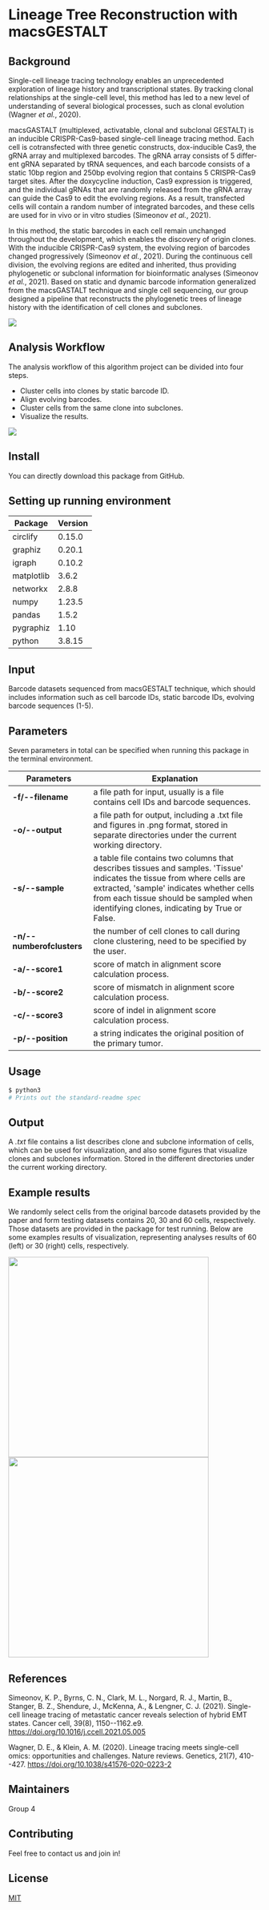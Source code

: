 # Lineage Tree Reconstruction with macsGESTALT

## Background

Single-cell lineage tracing technology enables an unprecedented exploration of lineage history and transcriptional states. By tracking clonal relationships at the single-cell level, this method has led to a new level of understanding of several biological processes, such as clonal evolution (Wagner *et al.*, 2020).

macsGASTALT (multiplexed, activatable, clonal and subclonal GESTALT) is an inducible CRISPR-Cas9-based single-cell lineage tracing method. Each cell is cotransfected with three genetic constructs, dox-inducible Cas9, the gRNA array and multiplexed barcodes. The gRNA array consists of 5 differ-ent gRNA separated by tRNA sequences, and each barcode consists of a static 10bp region and 250bp evolving region that contains 5 CRISPR-Cas9 target sites. After the doxycycline induction, Cas9 expression is triggered, and the individual gRNAs that are randomly released from the gRNA array can guide the Cas9 to edit the evolving regions. As a result, transfected cells will contain a random number of integrated barcodes, and these cells are used for in vivo or in vitro studies (Simeonov *et al.*, 2021).

In this method, the static barcodes in each cell remain unchanged throughout the development, which enables the discovery of origin clones. With the inducible CRISPR-Cas9 system, the evolving region of barcodes changed progressively (Simeonov *et al.*, 2021). During the continuous cell division, the evolving regions are edited and inherited, thus providing phylogenetic or subclonal information for bioinformatic analyses (Simeonov *et al.*, 2021). Based on static and dynamic barcode information generalized from the macsGASTALT technique and single cell sequencing, our group designed a pipeline that reconstructs the phylogenetic trees of lineage history with the identification of cell clones and subclones.

![](github-figs/Original.png)

## Analysis Workflow

The analysis workflow of this algorithm project can be divided into four steps.

- Cluster cells into clones by static barcode ID.
- Align evolving barcodes.
- Cluster cells from the same clone into subclones.
- Visualize the results.

![](github-figs/workflow.jpg)

## Install

You can directly download this package from GitHub.

## Setting up running environment

| Package    | Version |
|------------|---------|
| circlify   | 0.15.0  |
| graphiz    | 0.20.1  |
| igraph     | 0.10.2  |
| matplotlib | 3.6.2   |
| networkx   | 2.8.8   |
| numpy      | 1.23.5  |
| pandas     | 1.5.2   |
| pygraphiz  | 1.10    |
| python     | 3.8.15  |

## Input

Barcode datasets sequenced from macsGESTALT technique, which should includes information such as cell barcode IDs, static barcode IDs, evolving barcode sequences (1-5).

## Parameters

Seven parameters in total can be specified when running this package in the terminal environment.

| Parameters                | Explanation                                                                                                                                                                                                                                                   |
|-------------------|-----------------------------------------------------|
| **-f/--filename**         | a file path for input, usually is a file contains cell IDs and barcode sequences.                                                                                                                                                                             |
| **-o/--output**           | a file path for output, including a .txt file and figures in .png format, stored in separate directories under the current working directory.                                                                                                                 |
| **-s/--sample**           | a table file contains two columns that describes tissues and samples. 'Tissue' indicates the tissue from where cells are extracted, 'sample' indicates whether cells from each tissue should be sampled when identifying clones, indicating by True or False. |
| **-n/--numberofclusters** | the number of cell clones to call during clone clustering, need to be specified by the user.                                                                                                                                                                  |
| **-a/--score1**           | score of match in alignment score calculation process.                                                                                                                                                                                                        |
| **-b/--score2**           | score of mismatch in alignment score calculation process.                                                                                                                                                                                                     |
| **-c/--score3**           | score of indel in alignment score calculation process.                                                                                                                                                                                                        |
| **-p/--position**           | a string indicates the original position of the primary tumor.

## Usage

``` python
$ python3 
# Prints out the standard-readme spec
```

## Output

A *.txt* file contains a list describes clone and subclone information of cells, which can be used for visualization, and also some figures that visualize clones and subclones information. Stored in the different directories under the current working directory.

## Example results

We randomly select cells from the original barcode datasets provided by the paper and form testing datasets contains 20, 30 and 60 cells, respectively. Those datasets are provided in the package for test running. Below are some examples results of visualization, representing analyses results of 60 (left) or 30 (right) cells, respectively. 

<img src="github-figs/circle.jpg" width="400"/><img src="github-figs/circletree.jpg" width="400"/>


## References

Simeonov, K. P., Byrns, C. N., Clark, M. L., Norgard, R. J., Martin, B., Stanger, B. Z., Shendure, J., McKenna, A., & Lengner, C. J. (2021). Single-cell lineage tracing of metastatic cancer reveals selection of hybrid EMT states. Cancer cell, 39(8), 1150--1162.e9. <https://doi.org/10.1016/j.ccell.2021.05.005>

Wagner, D. E., & Klein, A. M. (2020). Lineage tracing meets single-cell omics: opportunities and challenges. Nature reviews. Genetics, 21(7), 410--427. <https://doi.org/10.1038/s41576-020-0223-2>

## Maintainers

Group 4

## Contributing

Feel free to contact us and join in!

## License

[MIT](LICENSE)
